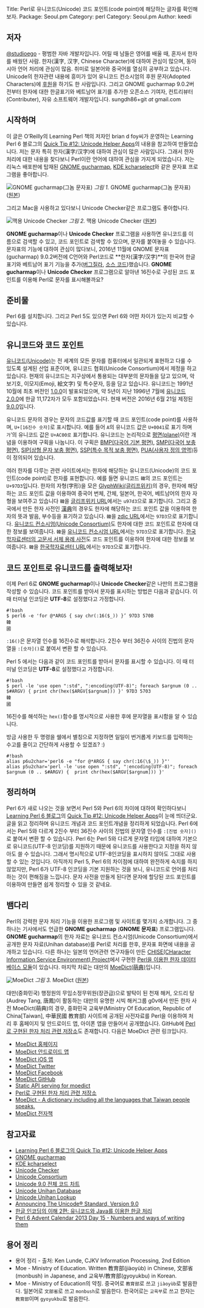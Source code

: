 Title:    Perl로 유니코드(Unicode) 코드 포인트(code point)에 해당하는 글자를 확인해보자.
Package:  Seoul.pm
Category: perl
Category: Seoul.pm
Author:   keedi

저자
-----

[@studioego][twitter-studioego] - 평범한 자바 개발자입니다.
어릴 때 남들은 영어를 배울 때, 혼자서 한자를 배웠던 사람.
한자(漢字, 汉字, Chinese Character)에 대하여 관심이 많으며, 동아시아 언어 처리에 관심이 많음.
취미로 일본어와 중국어를 열심히 공부하고 있습니다.
Unicode의 한자관련 내용에 흥미가 있어 유니코드 컨소시엄의 후원 문자(Adopted Characters)에 [후원][unicode-adoption]을 하기도 한 사람입니다.
그리고 GNOME gucharmap 9.0.2버전부터 한자에 대한 한글표기와 베트남어 표기를 추가한 오픈소스 기여자, 컨트리뷰터(Contributer), 자유 소프트웨어 개발자입니다.
sungdh86+git _at_ gmail.com


시작하며
---------

이 글은 O’Reilly의 Learning Perl 책의 저자인 brian d foy씨가 운영하는 Learning Perl 6 블로그의
[Quick Tip #12: Unicode Helper Apps][home-lp6-quicktip-12]의 내용을 참고하여 만들었습니다.
저는 문자 특히 한자(漢字/汉字)에 대하여 관심이 많은 사람입니다.
그래서 한자 처리에 대한 내용을 찾다보니 Perl이란 언어에 대하여 관심을 가지게 되었습니다.
저는 리눅스 배포판에 탑재된 [GNOME gucharmap][gucharmap], [KDE kcharselect][kcharselect]와 같은 문자표 프로그램을 좋아합니다.

![GNOME gucharmap(그놈 문자표)][img-1-resize]
*그림 1.* GNOME gucharmap(그놈 문자표) ([원본][img-1])

그리고 Mac을 사용하고 있다보니 Unicode Checker같은 프로그램도 좋아합니다.

![맥용 Unicode Checker][img-1-resize]
*그림 2.* 맥용 Unicode Checker ([원본][img-1])

**GNOME gucharmap**이나 **Unicode Checker** 프로그램을 사용하면 유니코드를
이름으로 검색할 수 있고, 코드 포인트로 검색할 수 있으며, 문자를 붙여놓을 수 있습니다.
문자표의 기능에 대하여 관심이 많다보니, 2016년 11월에 GNOME 문자표(gucharmap) 9.0.2버전에
C언어와 Perl코드로 **한자(漢字/汉字)**의 한국어 한글 표기와 베트남어 표기 기능을
추가([버그질라][gucharmap-patch-bug], [소스 코드][gucharmap-patch-source])했습니다.
**GNOME gucharmap**이나 **Unicode Checker** 프로그램으로 알아낸
16진수로 구성된 코드 포인트를 이용해 Perl로 문자를 표시해볼까요?


준비물
-------

Perl 6를 설치합니다.
그리고 Perl 5도 있으면 Perl 6와 어떤 차이가 있는지 비교할 수 있습니다.


유니코드와 코드 포인트
-----------------------

[유니코드(Unicode)][wiki-unicode]는 전 세계의 모든 문자를 컴퓨터에서 일관되게 표현하고 다룰 수 있도록 설계된 산업 표준이며,
유니코드 협회(Unicode Consortium)에서 제정을 하고 있습니다.
현재의 유니코드는 지구상에서 통용되는 대부분의 문자들을 담고 있으며,
악보기호, 이모지(Emoji, 絵文字) 및 특수문자, 등을 담고 있습니다.
유니코드는 1991년 10월에 최초 버전인 [1.0.0][unicode-ver-1.0.0]이 발표되었으며,
약 5년이 지난 1996년 7월에 [유니코드 2.0.0][unicode-ver-2.0.0]에 한글 11,172자가 모두 포함되었습니다.
현재 버전은 2016년 6월 21일 제정된 [9.0.0][unicode-ver-9.0.0]입니다.

유니코드 문자의 경우는 문자의 코드값를 표기할 때 코드 포인트(code point)를 사용하며, `U+[16진수 숫자]`로 표시합니다.
예를 들어 `A`의 유니코드 값은 `U+0041`로 표기 하며 `가`’의 유니코드 값은 `U+AC00로` 표기합니다.
유니코드는 논리적으로 [평면(plane)][wiki-unicode-plane]이란 개념을 이용하여 구획을 나눕니다.
이 구획은 [BMP(다국어 기본 평면)][wiki-unicode-plane-bmp], [SMP(다국어 보충 평면)][wiki-unicode-plane-smp],
[SIP(상형 문자 보충 평면)][wiki-unicode-plane-sip], [SSP(특수 목적 보충 평면)][wiki-unicode-plane-ssp],
[PUA(사용자 정의 영역)][wiki-unicode-plane-pua]등이 정의되어 있습니다.

여러 한자를 다루는 관련 사이트에서는 한자에 해당하는 유니코드(Unicode)의 코드 포인트(code point)로 한자를 표현합니다.
예를 들면 유니코드 `韓`의 코드 포인트는 `U+97D3`입니다.
한자의 자형(字形)을 모은 [GlyphWiki(글리프위키)][glyphwiki]의 경우,
한자에 해당하는 코드 포인트 값을 이용하여 중국어 번체, 간체, 일본어, 한국어, 베트남어의 한자 자형을 보여주고 있습니다
`韓`을 [글리프위키 URL][glyphwiki-u97d3]에서는 `u97d3`으로 표기합니다.
그리고 중국에서 만든 한자 사전인 [漢典][zdic]의 경우도 한자에 해당하는 코드 포인트 값을 이용하여 한자의 뜻과 발음, 부수등을 표기하고 있습니다.
`韓`을 [zdic URL][zdic-u97d3]에서는 `97D3`으로 표기합니다.
[유니코드 컨소시엄(Unicode Consortium)][unicode]도 한자에 대한 코드 포인트로 한자에 대한 정보를 보여줍니다.
`韓`을 [유니코드 컨소시엄 URL][unicode-u97d3]에서는 `97D3`으로 표기합니다.
[한국학자료센터의 고문서 서체 용례 사전][kostma-segment]도 코드 포인트를 이용하여 한자에 대한 정보를 보여줍니다.
`韓`을 [한국학자료센터 URL][kostma-segment-u97d3]에서는 `97D3`으로 표기합니다.


코드 포인트로 유니코드를 출력해보자!
-------------------------------------

이제 Perl 6로 **GNOME gucharmap**이나 **Unicode Checker**같은 나만의 프로그램을 작성할 수 있습니다.
코드 포인트를 받아서 문자를 표시하는 방법은 다음과 같습니다.
이 때 터미널 인코딩은 **UTF-8**로 설정했다고 가정합니다.

    #!bash
    $ perl6 -e 'for @*ARGS { say chr(:16($_)) }’ 97D3 570B
    韓
    國

`:16()`은 문자열 인수를 16진수로 해석합니다.
2진수 부터 36진수 사이의 진법의 문자열을 `:[숫자]()`로 붙여서 변환 할 수 있습니다.

Perl 5 에서는 다음과 같이 코드 포인트를 받아서 문자를 표시할 수 있습니다.
이 때 터미널 인코딩은 **UTF-8**로 설정했다고 가정합니다.

    #!bash
    $ perl -le 'use open ":std", ":encoding(UTF-8)"; foreach $argnum (0 .. $#ARGV) { print chr(hex($ARGV[$argnum])) }' 97D3 5703
    韓
    國

16진수를 해석하는 `hex()`함수를 명시적으로 사용한 후에 문자열을 표시함을 알 수 있습니다.

방금 사용한 두 명령을 쉘에서 별칭으로 지정하면
일일이 번거롭게 키보드를 입력하는 수고를 줄이고 간단하게 사용할 수 있겠죠? :)

    #!bash
    alias p6u2char='perl6 -e "for @*ARGS { say chr(:16(\$_)) }"'
    alias p5u2char='perl -le 'use open ":std", ":encoding(UTF-8)"; foreach $argnum (0 .. $#ARGV) {  print chr(hex($ARGV[$argnum])) }'


정리하며
---------

Perl 6가 새로 나오는 것을 보면서 Perl 5와 Perl 6의 차이에 대하여 확인하다보니
[Learning Perl 6 블로그][home-lp6]의 [Quick Tip #12: Unicode Helper Apps][home-lp6-quicktip-12]이 눈에 띄더군요.
글을 읽고 정리하며 유니코드 개념과 코드 포인트개념을 정리하게 되었습니다.
Perl 6에서는 Perl 5와 다르게 2진수 부터 36진수 사이의 진법의 문자열 인수를 `:[진법 숫자]()`로 붙여서 변환 할 수 있습니다.
Perl 6는 Perl 5와 다르게 문자열 타입에 대하여 기본으로 유니코드(UTF-8 인코딩)를 지원하기 때문에
유니코드를 사용한다고 지정을 하지 않아도 쓸 수 있습니다.
그래서 명시적으로 UTF-8인코딩을 표시하지 않아도 그대로 사용 할 수 있는 것입니다.
아직까지 Perl 5, Perl 6의 차이점에 대하여 완전하게 숙지를 하지 않았지만,
Perl 6가 UTF-8 인코딩을 기본 지원하는 것을 보니, 유니코드로 언어를 처리하는 것이 편해짐을 느낍니다.
문자 사전을 만들게 된다면 문자에 할당된 코드 포인트를 이용하여 만들면 쉽게 정리할 수 있을 것 같네요.


뱀다리
-------

Perl의 강력한 문자 처리 기능을 이용한 프로그램 및 사이트를 몇가지 소개합니다.
그 중 하나는 기사에서도 언급한 **GNOME gucharmap** (**GNOME 문자표**) 프로그램입니다.
**GNOME gucharmap**의 한자 자료는 유니코드 컨소시엄(Unicode Consortium)에서
공개한 문자 자료(Unihan database)를 Perl로 처리를 한후, 문자표 화면에 내용을 공개하고 있습니다.
다른 하나는 일본의 언어관련 연구자들이 만든 [CHISE(CHaracter Information Service Environment) Project][chise]에서
구현한 [Perl을 이용한 한자 데이터베이스 모듈][chise-perl]이 있습니다.
마지막 차료는 대만의 [MoeDict(萌典)][moedict]입니다.

![MoeDict][img-3-resize]
*그림 3.* MoeDict ([원본][img-3])

대만(중화민국) 행정원의 무임소정무위원(장관급)으로 발탁이 된 천재 해커, 오드리 탕(Audrey Tang, 唐鳳)이 활동하는
대만의 유명한 시빅 해커그룹 g0v에서 만든 한자 사전 MoeDict(萌典)의 경우,
중화민국 교육부(Ministry Of Education, Republic of China[Taiwan], 中華民國 教育部) 사이트에 공개된 사전자료를
Perl을 이용하여 처리 후 홈페이지 및 안드로이드 앱, 아이폰 앱을 만들어서 공개했습니다.
GitHub에 [Perl로 구현된 한자 처리 관련 저장소][moedict-github-data-csld]도 존재합니다.
다음은 MoeDict 관련 링크입니다.

- [MoeDict 홈페이지][moedict]
- [MoeDict 안드로이드 앱][moedict-android]
- [MoeDict iOS 앱][moedict-ios]
- [MoeDict Twitter][moedict-twitter]
- [MoeDict Facebook][moedict-facebook]
- [MoeDict GitHub][moedict-github]
- [Static API serving for moedict][moedict-github-moedict.tw]
- [Perl로 구현된 한자 처리 관련 저장소][moedict-github-data-csld]
- [MoeDict - A dictionary including all the languages that Taiwan people speaks.][moedict-youtube]
- [MoeDict 전자책][moedict-github-epub]


참고자료
---------

- [Learning Perl 6 블로그의 Quick Tip #12: Unicode Helper Apps][home-lp6-quicktip-12]
- [GNOME gucharmap][gucharmap]
- [KDE kcharselect][kcharselect]
- [Unicode Checker][unicode-checker]
- [Unicode Consortium][unicode]
- [Unicode 9.0 전체 코드 차트][unicode-charts]
- [Unicode Unihan Database][unicode-tr38]
- [Unicode Unihan Lookup][unicode-charts-unihan]
- [Announcing The Unicode® Standard, Version 9.0][unicode-blog-unicode-90]
- [한글 인코딩의 이해 2편: 유니코드와 Java를 이용한 한글 처리][naver-helloworld-unicode]
- [Perl 6 Advent Calendar 2013 Day 15 - Numbers and ways of writing them][perl6-advent-2013-12-15]


용어 정리
----------

- 용어 정리 - 출처: Ken Lunde, CJKV Information Processing, 2nd Edition
- Moe - Ministry of Education. Written 教育部(jiàoyùb) in Chinese, 文部省(monbush) in Japanese, and 교육부/教育部(gyoyukbu) in Korean.
- Moe - Ministry of Education의 약칭. 중국어로 `教育部`로 쓰고 `jiàoyùb`로 발음한다.
  일본어로 `文部省`로 쓰고 `monbush`로 발음한다.
  한국어로는 `교육부`로 쓰고 한자는 `教育部`이며 `gyoyukbu`로 발음한다.


[img-1]:                        2016-12-07-1.png
[img-2]:                        2016-12-07-2.png
[img-3]:                        2016-12-07-3.jpg

[img-1-resize]:                 2016-12-07-1_r.png
[img-2-resize]:                 2016-12-07-2_r.png
[img-3-resize]:                 2016-12-07-3_r.jpg

[chise-perl]:                   http://www.chise.org/perl/index.html
[chise]:                        http://www.chise.org/
[glyphwiki-u97d3]:              http://ko.glyphwiki.org/wiki/u97d3
[glyphwiki]:                    http://ko.glyphwiki.org
[gucharmap-patch-bug]:          https://bugzilla.gnome.org/show_bug.cgi?id=773380
[gucharmap-patch-source]:       https://github.com/GNOME/gucharmap/commit/b3614d114bc2158f8e5c4b98797019f3a71d0ba7
[gucharmap]:                    https://wiki.gnome.org/action/show/Apps/Gucharmap
[home-lp6-quicktip-12]:         https://www.learningperl6.com/2016/11/27/quick-tip-12-unicode-helper-apps/
[home-lp6]:                     https://www.learningperl6.com/
[home-perlbrew]:                http://perlbrew.pl/
[kcharselect]:                  https://utils.kde.org/projects/kcharselect/
[kostma-segment-u97d3]:         http://www.kostma.net/segment/segmentList.aspx?unicode=97D3
[kostma-segment]:               http://www.kostma.net/segment/segmentList.aspx
[moedict-android]:              https://goo.gl/MOJVjg
[moedict-facebook]:             https://www.facebook.com/MoeDict/
[moedict-github-data-csld]:     https://github.com/g0v/moedict-data-csld
[moedict-github-epub]:          https://github.com/g0v/moedict-epub
[moedict-github-moedict.tw]:    https://github.com/g0v/moedict.tw
[moedict-github]:               https://github.com/g0v
[moedict-ios]:                  https://goo.gl/rvK7D
[moedict-twitter]:              https://twitter.com/moedict
[moedict-youtube]:              https://www.youtube.com/watch?v=FZTWuMrE4Dg
[moedict]:                      https://moedict.tw/
[naver-helloworld-unicode]:     http://d2.naver.com/helloworld/76650
[perl6-advent-2013-12-15]:      https://perl6advent.wordpress.com/2013/12/15/day-15-numbers-and-ways-of-writing-them/
[twitter-studioego]:            http://twitter.com/#!/studioego
[unicode-adoption]:             http://www.unicode.org/consortium/adopted-characters.html#b5FB7
[unicode-blog-unicode-90]:      http://blog.unicode.org/2016/06/announcing-unicode-standard-version-90.html
[unicode-charts-unihan]:        http://www.unicode.org/charts/unihan.html
[unicode-charts]:               http://www.unicode.org/charts/
[unicode-checker]:              https://earthlingsoft.net/UnicodeChecker/
[unicode-tr38]:                 http://www.unicode.org/reports/tr38/
[unicode-u97d3]:                http://www.unicode.org/cgi-bin/GetUnihanData.pl?codepoint=97D3
[unicode-ver-1.0.0]:            http://www.unicode.org/versions/Unicode1.0.0/
[unicode-ver-2.0.0]:            http://www.unicode.org/versions/Unicode2.0.0/
[unicode-ver-9.0.0]:            http://unicode.org/versions/Unicode9.0.0/
[unicode]:                      http://www.unicode.org
[wiki-unicode-plane-bmp]:       https://en.wikipedia.org/wiki/Plane_(Unicode)#Basic_Multilingual_Plane
[wiki-unicode-plane-pua]:       https://en.wikipedia.org/wiki/Private_Use_Areas#Private_Use_Areas
[wiki-unicode-plane-sip]:       https://en.wikipedia.org/wiki/Plane_(Unicode)#Supplementary_Ideographic_Plane
[wiki-unicode-plane-smp]:       https://en.wikipedia.org/wiki/Plane_(Unicode)#Supplementary_Multilingual_Plane
[wiki-unicode-plane-ssp]:       https://en.wikipedia.org/wiki/Plane_(Unicode)#Supplementary_Special-purpose_Plane
[wiki-unicode-plane]:           https://en.wikipedia.org/wiki/Plane_(Unicode)
[wiki-unicode]:                 https://en.wikipedia.org/wiki/Unicode
[zdic-u97d3]:                   http://www.zdic.net/z/27/js/97D3.htm
[zdic]:                         http://www.zdic.net/
